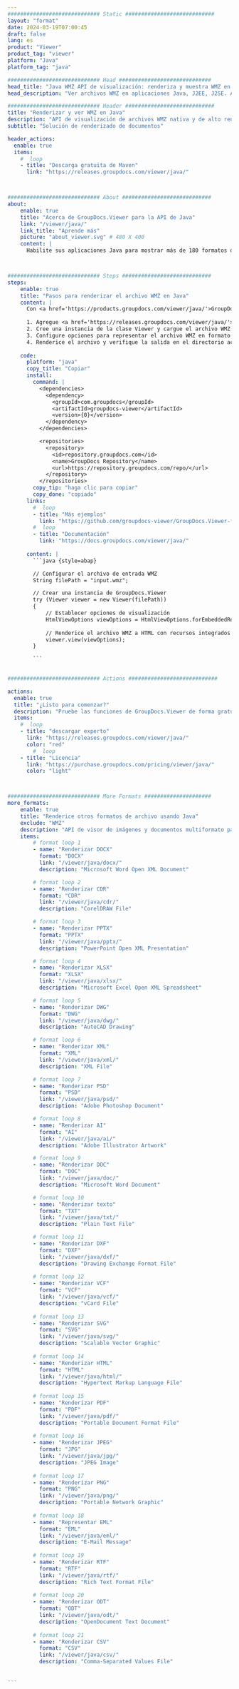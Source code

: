 ```yaml
---
############################# Static ############################
layout: "format"
date: 2024-03-19T07:00:45
draft: false
lang: es
product: "Viewer"
product_tag: "viewer"
platform: "Java"
platform_tag: "java"

############################# Head #############################
head_title: "Java WMZ API de visualización: renderiza y muestra WMZ en aplicaciones Java"
head_description: "Ver archivos WMZ en aplicaciones Java, J2EE, J2SE. Admite la visualización de más de 180 formatos de archivos de imágenes y documentos en HTML, PDF o modo de imagen con funciones avanzadas para administrar las opciones de visualización de documentos."

############################# Header ############################
title: "Renderizar y ver WMZ en Java" 
description: "API de visualización de archivos WMZ nativa y de alto rendimiento para aplicaciones basadas en Java, J2EE y J2SE, que admite una amplia gama de funciones adicionales para personalizar la apariencia del formato del documento de salida." 
subtitle: "Solución de renderizado de documentos" 

header_actions:
  enable: true
  items:
    #  loop
    - title: "Descarga gratuita de Maven"
      link: "https://releases.groupdocs.com/viewer/java/"



############################# About ############################
about:
    enable: true
    title: "Acerca de GroupDocs.Viewer para la API de Java"
    link: "/viewer/java/"
    link_title: "Aprende más"
    picture: "about_viewer.svg" # 480 X 400
    content: |
      Habilite sus aplicaciones Java para mostrar más de 180 formatos de archivos en HTML, PDF o modos de imagen utilizando GroupDocs.Viewer para las API de Java sin ningún software adicional instalado; como Microsoft Office, Apache Open Office, Adobe Acrobat Reader, etc. Los desarrolladores pueden ver fácilmente todas las imágenes y tipos de documentos populares, incluidos Microsoft Office, OpenDocument, HTML, PDF, Archive, Diagrams, Photoshop, AutoCAD y formatos de lenguaje de programación dentro de las aplicaciones Java con renderizado rápido y de la más alta calidad.



############################# Steps ############################
steps:
    enable: true
    title: "Pasos para renderizar el archivo WMZ en Java" 
    content: |
      Con <a href='https://products.groupdocs.com/viewer/java/'>GroupDocs.Viewer</a> puedes renderizar WMZ a HTML, JPEG, PNG o PDF en unos pocos pasos.
      
      1. Agregue <a href='https://releases.groupdocs.com/viewer/java/'>GroupDocs.Viewer para Java</a> como una dependencia a su proyecto. 
      2. Cree una instancia de la clase Viewer y cargue el archivo WMZ con la ruta completa.  
      3. Configure opciones para representar el archivo WMZ en formato HTML, PNG, JPEG o PDF. 
      4. Renderice el archivo y verifique la salida en el directorio actual. 
   
    code:
      platform: "java"
      copy_title: "Copiar"
      install:
        command: |
          <dependencies>
            <dependency>
              <groupId>com.groupdocs</groupId>
              <artifactId>groupdocs-viewer</artifactId>
              <version>{0}</version>
            </dependency>
          </dependencies>

          <repositories>
            <repository>
              <id>repository.groupdocs.com</id>
              <name>GroupDocs Repository</name>
              <url>https://repository.groupdocs.com/repo/</url>
            </repository>
          </repositories>
        copy_tip: "haga clic para copiar"
        copy_done: "copiado"
      links:
        #  loop
        - title: "Más ejemplos"
          link: "https://github.com/groupdocs-viewer/GroupDocs.Viewer-for-Java"
        #  loop
        - title: "Documentación"
          link: "https://docs.groupdocs.com/viewer/java/"
          
      content: |
        ```java {style=abap}

        // Configurar el archivo de entrada WMZ
        String filePath = "input.wmz";

        // Crear una instancia de GroupDocs.Viewer
        try (Viewer viewer = new Viewer(filePath))
        {
            // Establecer opciones de visualización
            HtmlViewOptions viewOptions = HtmlViewOptions.forEmbeddedResources();
                
            // Renderice el archivo WMZ a HTML con recursos integrados
            viewer.view(viewOptions);
        }

        ```
            

############################# Actions ############################

actions:
  enable: true
  title: "¿Listo para comenzar?"
  description: "Pruebe las funciones de GroupDocs.Viewer de forma gratuita o solicite una licencia"
  items:
    #  loop
    - title: "descargar experto"
      link: "https://releases.groupdocs.com/viewer/java/"
      color: "red"
        #  loop
    - title: "Licencia"
      link: "https://purchase.groupdocs.com/pricing/viewer/java/"
      color: "light"



############################# More Formats #####################
more_formats:
    enable: true
    title: "Renderice otros formatos de archivo usando Java"
    exclude: "WMZ"
    description: "API de visor de imágenes y documentos multiformato para Java. Vea algunos de los formatos de archivo populares a continuación sin visores externos."
    items: 
        # format loop 1
        - name: "Renderizar DOCX"
          format: "DOCX"
          link: "/viewer/java/docx/"
          description: "Microsoft Word Open XML Document" 

        # format loop 2
        - name: "Renderizar CDR" 
          format: "CDR"
          link: "/viewer/java/cdr/"
          description: "CorelDRAW File" 

        # format loop 3
        - name: "Renderizar PPTX"
          format: "PPTX"
          link: "/viewer/java/pptx/"
          description: "PowerPoint Open XML Presentation" 

        # format loop 4
        - name: "Renderizar XLSX"
          format: "XLSX"
          link: "/viewer/java/xlsx/"
          description: "Microsoft Excel Open XML Spreadsheet" 

        # format loop 5
        - name: "Renderizar DWG"
          format: "DWG"
          link: "/viewer/java/dwg/"
          description: "AutoCAD Drawing"

        # format loop 6
        - name: "Renderizar XML"
          format: "XML"
          link: "/viewer/java/xml/"
          description: "XML File"

        # format loop 7
        - name: "Renderizar PSD"
          format: "PSD"
          link: "/viewer/java/psd/"
          description: "Adobe Photoshop Document"

        # format loop 8
        - name: "Renderizar AI"
          format: "AI"
          link: "/viewer/java/ai/"
          description: "Adobe Illustrator Artwork"

        # format loop 9
        - name: "Renderizar DOC"
          format: "DOC"
          link: "/viewer/java/doc/"
          description: "Microsoft Word Document" 

        # format loop 10
        - name: "Renderizar texto" 
          format: "TXT"
          link: "/viewer/java/txt/"
          description: "Plain Text File" 

        # format loop 11
        - name: "Renderizar DXF" 
          format: "DXF"
          link: "/viewer/java/dxf/"
          description: "Drawing Exchange Format File"  
          
        # format loop 12
        - name: "Renderizar VCF"
          format: "VCF"
          link: "/viewer/java/vcf/"
          description: "vCard File"  
              
        # format loop 13
        - name: "Renderizar SVG"
          format: "SVG"
          link: "/viewer/java/svg/"
          description: "Scalable Vector Graphic" 
          
        # format loop 14
        - name: "Renderizar HTML"
          format: "HTML"
          link: "/viewer/java/html/"
          description: "Hypertext Markup Language File" 
          
        # format loop 15
        - name: "Renderizar PDF"
          format: "PDF"
          link: "/viewer/java/pdf/"
          description: "Portable Document Format File"
          
        # format loop 16
        - name: "Renderizar JPEG"
          format: "JPG"
          link: "/viewer/java/jpg/"
          description: "JPEG Image"
          
        # format loop 17
        - name: "Renderizar PNG"
          format: "PNG"
          link: "/viewer/java/png/"
          description: "Portable Network Graphic" 
          
        # format loop 18
        - name: "Representar EML"
          format: "EML"
          link: "/viewer/java/eml/"
          description: "E-Mail Message" 
          
        # format loop 19
        - name: "Renderizar RTF"
          format: "RTF"
          link: "/viewer/java/rtf/"
          description: "Rich Text Format File" 
          
        # format loop 20
        - name: "Renderizar ODT"
          format: "ODT"
          link: "/viewer/java/odt/"
          description: "OpenDocument Text Document" 
          
        # format loop 21
        - name: "Renderizar CSV"
          format: "CSV"
          link: "/viewer/java/csv/"
          description: "Comma-Separated Values File" 


---
```

